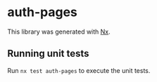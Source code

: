# auth-pages

This library was generated with [Nx](https://nx.dev).

## Running unit tests

Run `nx test auth-pages` to execute the unit tests.
